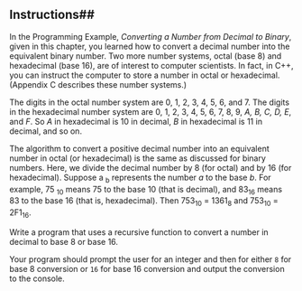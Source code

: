 ## Instructions##

In the Programming Example, *Converting a Number from Decimal to Binary*, given in this chapter, you learned how to convert a decimal number into the equivalent binary number. Two more number systems, octal (base 8) and hexadecimal (base 16), are of interest to computer scientists. In fact, in C++, you can instruct the computer to store a number in octal or hexadecimal. (Appendix C describes these number systems.) 

The digits in the octal number system are 0, 1, 2, 3, 4, 5, 6, and 7. The digits in the hexadecimal number system are 0, 1, 2, 3, 4, 5, 6, 7, 8, 9, *A, B, C, D, E*, and *F*. So *A* in hexadecimal is 10 in decimal, *B* in hexadecimal is 11 in decimal, and so on. 

The algorithm to convert a positive decimal number into an equivalent number in octal (or hexadecimal) is the same as discussed for binary numbers. Here, we divide the decimal number by 8 (for octal) and by 16 (for hexadecimal). Suppose a <sub>b</sub> represents the number *a* to the base *b*. For example, 75 <sub>10</sub> means 75 to the base 10  (that is decimal), and 83<sub>16</sub> means 83 to the base 16 (that is, hexadecimal). Then 753<sub>10</sub> = 1361<sub>8</sub> and 753<sub>10</sub> = 2F1<sub>16</sub>. 

Write a program that uses a recursive function to convert a number in decimal to base 8 or base 16. 

Your program should prompt the user for an integer and then for either `8` for base 8 conversion or `16` for base 16 conversion and output the conversion to the console. 

